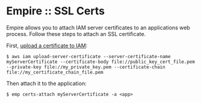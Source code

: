 # Empire :: SSL Certs

Empire allows you to attach IAM server certificates to an applications web process. Follow these steps to attach an SSL certificate.

First, [upload a certificate to IAM](http://docs.aws.amazon.com/cli/latest/reference/iam/upload-server-certificate.html):

```console
$ aws iam upload-server-certificate --server-certificate-name myServerCertificate --certificate-body file://public_key_cert_file.pem --private-key file://my_private_key.pem --certificate-chain file://my_certificate_chain_file.pem
```

Then attach it to the application:

```console
$ emp certs-attach myServerCertificate -a <app>
```
